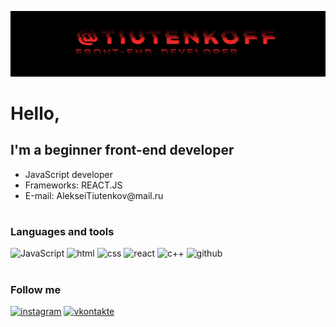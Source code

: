 ![Header](https://github.com/tiutenkoff/tiutenkoff/blob/main/assets/headgit.jpg)

# Hello,

## I'm a beginner front-end developer

<ul>
    <li>JavaScript developer</li>
    <li>Frameworks: REACT.JS</li>
    <li>Е-mail: AlekseiTiutenkov@mail.ru</li>
</ul>

#

### Languages and tools

![JavaScript](https://img.shields.io/badge/-JavaScript-282727?style=for-the-badge&logo=JavaScript)
![html](https://img.shields.io/badge/-html-282727?style=for-the-badge&logo=html)
![css](https://img.shields.io/badge/-css-282727?style=for-the-badge&logo=css)
![react](https://img.shields.io/badge/-react-282727?style=for-the-badge&logo=react)
![c++](https://img.shields.io/badge/-c++-282727?style=for-the-badge&logo=c%2b%2b&logoColor=blue)
![github](https://img.shields.io/badge/-github-282727?style=for-the-badge&logo=github)

#

### Follow me

[![instagram](https://img.shields.io/badge/-instagram-282727?style=for-the-badge&logo=instagram)](https://www.instagram.com/tiutenkoff)
[![vkontakte](https://img.shields.io/badge/-vkontakte-282727?style=for-the-badge&logo=vk)](https://vk.com/lexat2)

#
